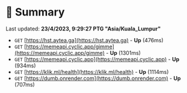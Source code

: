 # 📖 Summary
Last updated: **23/4/2023, 9:29:27 PTG "Asia/Kuala_Lumpur"**

- `GET` [https://hst.aytea.ga](https://hst.aytea.ga) - **Up** (476ms)
- `GET` [https://memeapi.cyclic.app/gimme](https://memeapi.cyclic.app/gimme) - **Up** (1301ms)
- `GET` [https://memeapi.cyclic.app](https://memeapi.cyclic.app) - **Up** (934ms)
- `GET` [https://klik.ml/health](https://klik.ml/health) - **Up** (1114ms)
- `GET` [https://dumb.onrender.com](https://dumb.onrender.com) - **Up** (707ms)
